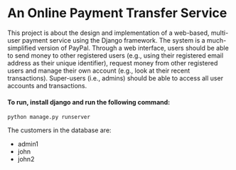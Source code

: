 # An Online Payment Transfer Service

This project is about the design and implementation of a web-based, multi-user payment service using the Django framework. The system is a much-simplified version of PayPal. Through a  web interface, users should be able to send money to other registered users (e.g., using their registered email address as their unique identifier), request money from other registered users and manage their own account (e.g., look at their recent transactions). Super-users (i.e., admins) should be able to access all user accounts and transactions. 

#### To run, install django and run the following command:
```
python manage.py runserver
```

The customers in the database are:
- admin1
- john 
- john2

